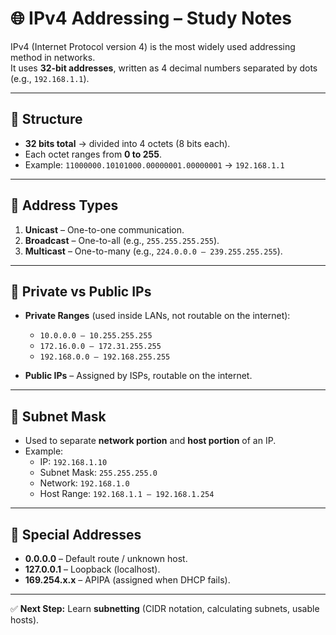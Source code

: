 # 🌐 IPv4 Addressing – Study Notes

IPv4 (Internet Protocol version 4) is the most widely used addressing method in networks.  
It uses **32-bit addresses**, written as 4 decimal numbers separated by dots (e.g., `192.168.1.1`).  

---

## 📌 Structure
- **32 bits total** → divided into 4 octets (8 bits each).  
- Each octet ranges from **0 to 255**.  
- Example: `11000000.10101000.00000001.00000001` → `192.168.1.1`  

---

## 📌 Address Types
1. **Unicast** – One-to-one communication.  
2. **Broadcast** – One-to-all (e.g., `255.255.255.255`).  
3. **Multicast** – One-to-many (e.g., `224.0.0.0 – 239.255.255.255`).  

---

## 📌 Private vs Public IPs
- **Private Ranges** (used inside LANs, not routable on the internet):  
  - `10.0.0.0 – 10.255.255.255`  
  - `172.16.0.0 – 172.31.255.255`  
  - `192.168.0.0 – 192.168.255.255`  

- **Public IPs** – Assigned by ISPs, routable on the internet.  

---

## 📌 Subnet Mask
- Used to separate **network portion** and **host portion** of an IP.  
- Example:  
  - IP: `192.168.1.10`  
  - Subnet Mask: `255.255.255.0`  
  - Network: `192.168.1.0`  
  - Host Range: `192.168.1.1 – 192.168.1.254`  

---

## 📌 Special Addresses
- **0.0.0.0** – Default route / unknown host.  
- **127.0.0.1** – Loopback (localhost).  
- **169.254.x.x** – APIPA (assigned when DHCP fails).  

---

✅ **Next Step:** Learn **subnetting** (CIDR notation, calculating subnets, usable hosts).
